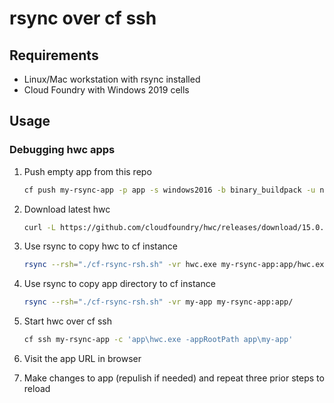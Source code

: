 # rsync over cf ssh

## Requirements
* Linux/Mac workstation with rsync installed
* Cloud Foundry with Windows 2019 cells

## Usage 

### Debugging hwc apps
1. Push empty app from this repo
    ```sh
    cf push my-rsync-app -p app -s windows2016 -b binary_buildpack -u none -c 'powershell Start-Sleep 99999' 
    ```

1. Download latest hwc 
    ```sh
    curl -L https://github.com/cloudfoundry/hwc/releases/download/15.0.0/hwc.exe -o hwc.exe
    ```
    
1. Use rsync to copy hwc to cf instance
    ```sh
    rsync --rsh="./cf-rsync-rsh.sh" -vr hwc.exe my-rsync-app:app/hwc.exe
    ```


1. Use rsync to copy app directory to cf instance
    ```sh
    rsync --rsh="./cf-rsync-rsh.sh" -vr my-app my-rsync-app:app/
    ```

1. Start hwc over cf ssh
    ```sh
    cf ssh my-rsync-app -c 'app\hwc.exe -appRootPath app\my-app'
    ```

1. Visit the app URL in browser

1. Make changes to app (repulish if needed) and repeat three prior steps to reload
